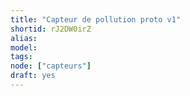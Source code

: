 ```yaml
---
title: "Capteur de pollution proto v1"
shortid: rJ2DW0irZ
alias:
model:
tags:
node: ["capteurs"]
draft: yes
---
```

